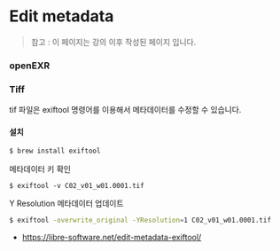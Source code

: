 # Edit metadata
> 참고 : 이 페이지는 강의 이후 작성된 페이지 입니다.

### openEXR

### Tiff
tif 파일은 exiftool 명령어를 이용해서 메타데이터를 수정할 수 있습니다.

#### 설치
```bash
$ brew install exiftool
```

메타데이터 키 확인
```
$ exiftool -v C02_v01_w01.0001.tif
```

Y Resolution 메타데이터 업데이트
```bash
$ exiftool -overwrite_original -YResolution=1 C02_v01_w01.0001.tif
```

- https://libre-software.net/edit-metadata-exiftool/